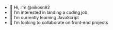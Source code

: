 - 👋 Hi, I’m @nikosn92
- 👀 I’m interested in landing a coding job 
- 🌱 I’m currently learning JavaScript 
- 💞️ I’m looking to collaborate on front-end projects
